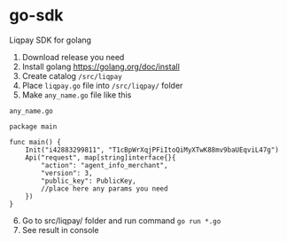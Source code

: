 # go-sdk
Liqpay SDK for golang

1. Download release you need
2. Install golang https://golang.org/doc/install
3. Create catalog ``/src/liqpay``
4. Place ``liqpay.go`` file into ``/src/liqpay/`` folder
5. Make ``any_name.go`` file like this

``any_name.go``

```
package main

func main() {
    Init("i42883299811", "T1cBpWrXqjPFiItoQiMyXTwK88mv9baUEqviL47g")
    Api("request", map[string]interface{}{
        "action": "agent_info_merchant",
        "version": 3,
        "public_key": PublicKey,
        //place here any params you need
    })   
}
```
6. Go to src/liqpay/ folder and run command 
`
go run *.go
`
7. See result in console
